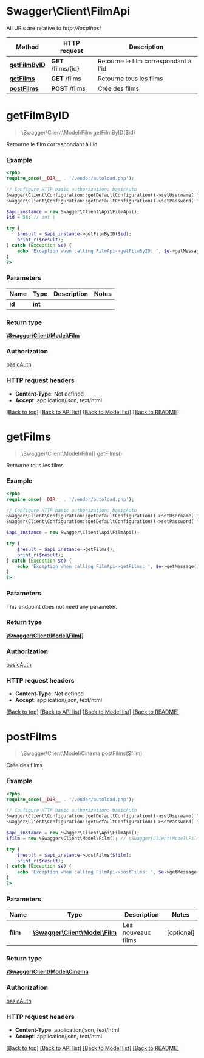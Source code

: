 # Swagger\Client\FilmApi

All URIs are relative to *http://localhost*

Method | HTTP request | Description
------------- | ------------- | -------------
[**getFilmByID**](FilmApi.md#getFilmByID) | **GET** /films/{id} | Retourne le film correspondant à l&#39;id
[**getFilms**](FilmApi.md#getFilms) | **GET** /films | Retourne tous les films
[**postFilms**](FilmApi.md#postFilms) | **POST** /films | Crée des films


# **getFilmByID**
> \Swagger\Client\Model\Film getFilmByID($id)

Retourne le film correspondant à l'id

### Example
```php
<?php
require_once(__DIR__ . '/vendor/autoload.php');

// Configure HTTP basic authorization: basicAuth
Swagger\Client\Configuration::getDefaultConfiguration()->setUsername('YOUR_USERNAME');
Swagger\Client\Configuration::getDefaultConfiguration()->setPassword('YOUR_PASSWORD');

$api_instance = new Swagger\Client\Api\FilmApi();
$id = 56; // int | 

try {
    $result = $api_instance->getFilmByID($id);
    print_r($result);
} catch (Exception $e) {
    echo 'Exception when calling FilmApi->getFilmByID: ', $e->getMessage(), PHP_EOL;
}
?>
```

### Parameters

Name | Type | Description  | Notes
------------- | ------------- | ------------- | -------------
 **id** | **int**|  |

### Return type

[**\Swagger\Client\Model\Film**](../Model/Film.md)

### Authorization

[basicAuth](../../README.md#basicAuth)

### HTTP request headers

 - **Content-Type**: Not defined
 - **Accept**: application/json, text/html

[[Back to top]](#) [[Back to API list]](../../README.md#documentation-for-api-endpoints) [[Back to Model list]](../../README.md#documentation-for-models) [[Back to README]](../../README.md)

# **getFilms**
> \Swagger\Client\Model\Film[] getFilms()

Retourne tous les films

### Example
```php
<?php
require_once(__DIR__ . '/vendor/autoload.php');

// Configure HTTP basic authorization: basicAuth
Swagger\Client\Configuration::getDefaultConfiguration()->setUsername('YOUR_USERNAME');
Swagger\Client\Configuration::getDefaultConfiguration()->setPassword('YOUR_PASSWORD');

$api_instance = new Swagger\Client\Api\FilmApi();

try {
    $result = $api_instance->getFilms();
    print_r($result);
} catch (Exception $e) {
    echo 'Exception when calling FilmApi->getFilms: ', $e->getMessage(), PHP_EOL;
}
?>
```

### Parameters
This endpoint does not need any parameter.

### Return type

[**\Swagger\Client\Model\Film[]**](../Model/Film.md)

### Authorization

[basicAuth](../../README.md#basicAuth)

### HTTP request headers

 - **Content-Type**: Not defined
 - **Accept**: application/json, text/html

[[Back to top]](#) [[Back to API list]](../../README.md#documentation-for-api-endpoints) [[Back to Model list]](../../README.md#documentation-for-models) [[Back to README]](../../README.md)

# **postFilms**
> \Swagger\Client\Model\Cinema postFilms($film)

Crée des films

### Example
```php
<?php
require_once(__DIR__ . '/vendor/autoload.php');

// Configure HTTP basic authorization: basicAuth
Swagger\Client\Configuration::getDefaultConfiguration()->setUsername('YOUR_USERNAME');
Swagger\Client\Configuration::getDefaultConfiguration()->setPassword('YOUR_PASSWORD');

$api_instance = new Swagger\Client\Api\FilmApi();
$film = new \Swagger\Client\Model\Film(); // \Swagger\Client\Model\Film | Les nouveaux films

try {
    $result = $api_instance->postFilms($film);
    print_r($result);
} catch (Exception $e) {
    echo 'Exception when calling FilmApi->postFilms: ', $e->getMessage(), PHP_EOL;
}
?>
```

### Parameters

Name | Type | Description  | Notes
------------- | ------------- | ------------- | -------------
 **film** | [**\Swagger\Client\Model\Film**](../Model/Film.md)| Les nouveaux films | [optional]

### Return type

[**\Swagger\Client\Model\Cinema**](../Model/Cinema.md)

### Authorization

[basicAuth](../../README.md#basicAuth)

### HTTP request headers

 - **Content-Type**: application/json, text/html
 - **Accept**: application/json, text/html

[[Back to top]](#) [[Back to API list]](../../README.md#documentation-for-api-endpoints) [[Back to Model list]](../../README.md#documentation-for-models) [[Back to README]](../../README.md)


